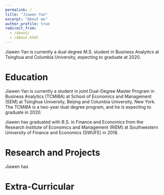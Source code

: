 ```yaml
---
permalink: /
title: "Jiawen Yan"
excerpt: "About me"
author_profile: true
redirect_from: 
  - /about/
  - /about.html
---
```


Jiawen Yan is currently a dual degree M.S. student in Business Analytics at Tsinghua and Columbia University, expecting to graduate at 2020. 



Education 
======
Jiawen Yan is currently a student in joint Dual-Degree Master Program in Business Analytics (TCMiBA) at School of Economics and Management (SEM) at Tsinghua University, Beijing and Columbia University, New York. The TCMiBA is a two-year dual degree program, and he is expecting to graduate in 2020. 

Jiawen has graduated with B.S. in Finance and Economics from the Research Institute of Economics and Management (RIEM) at Southwestern University of Finance and Economics (SWUFE) in 2018. 


Research and Projects
======
Jiawen has 


Extra-Curricular 
======











